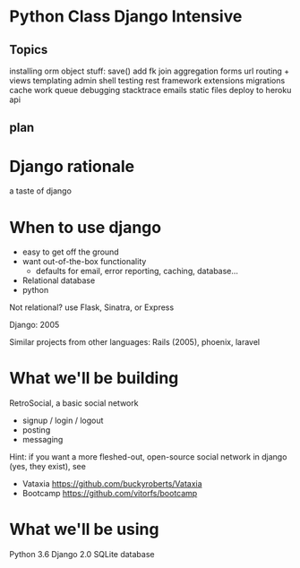 # Python Class Django Intensive

## Topics

installing
orm
object stuff: save()
add fk
join
aggregation
forms
url routing + views
templating
admin
shell
testing
rest framework
extensions
migrations
cache
work queue
debugging
stacktrace emails
static files
deploy to heroku
api

## plan

# Django rationale

a taste of django

# When to use django

- easy to get off the ground
- want out-of-the-box functionality
  - defaults for email, error reporting, caching, database...
- Relational database
- python

Not relational? use Flask, Sinatra, or Express

Django: 2005

Similar projects from other languages: Rails (2005), phoenix, laravel

# What we'll be building

RetroSocial, a basic social network

- signup / login / logout
- posting
- messaging

Hint: if you want a more fleshed-out, open-source social network in django (yes, they exist), see

- Vataxia https://github.com/buckyroberts/Vataxia
- Bootcamp https://github.com/vitorfs/bootcamp

# What we'll be using

Python 3.6
Django 2.0
SQLite database

